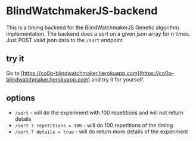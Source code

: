 # BlindWatchmakerJS-backend

This is a timing backend for the BlindWatchmakerJS Genetic algorithm implementation.
The backend does a sort on a given json array for n times. Just POST valid json
data to the `/sort` endpoint

## try it

Go to [https://co0p-blindwatchmaker.herokuapp.com](https://co0p-blindwatchmaker.herokuapp.com) and
try it for yourself.


## options

* `/sort` - will do the experiment with 100 repetitions and will not return details
* `/sort ? repetitions = 100` - will do 100 repetitions of the timing
* `/sort ? details = true` - will do return more details of the experiment

